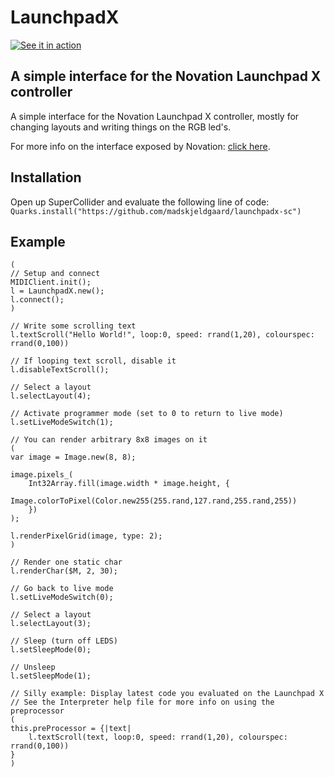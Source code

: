 # LaunchpadX

[![See it in action](https://img.youtube.com/vi/TCKBnxeUJGI/0.jpg)](https://www.youtube.com/watch?v=TCKBnxeUJGI)


## A simple interface for the Novation Launchpad X controller

A simple interface for the Novation Launchpad X controller, mostly for changing layouts and writing things on the RGB led's.

For more info on the interface exposed by Novation: [click here](https://fael-downloads-prod.focusrite.com/customer/prod/s3fs-public/downloads/Launchpad%20X%20-%20Programmers%20Reference%20Manual.pdf).

## Installation

Open up SuperCollider and evaluate the following line of code:
`Quarks.install("https://github.com/madskjeldgaard/launchpadx-sc")`

## Example

```supercollider
(
// Setup and connect
MIDIClient.init();
l = LaunchpadX.new();
l.connect();
)

// Write some scrolling text
l.textScroll("Hello World!", loop:0, speed: rrand(1,20), colourspec: rrand(0,100))

// If looping text scroll, disable it
l.disableTextScroll();

// Select a layout
l.selectLayout(4);

// Activate programmer mode (set to 0 to return to live mode)
l.setLiveModeSwitch(1);

// You can render arbitrary 8x8 images on it
(
var image = Image.new(8, 8);

image.pixels_(
    Int32Array.fill(image.width * image.height, {
        Image.colorToPixel(Color.new255(255.rand,127.rand,255.rand,255))
    })
);

l.renderPixelGrid(image, type: 2);
)

// Render one static char
l.renderChar($M, 2, 30);

// Go back to live mode
l.setLiveModeSwitch(0);

// Select a layout
l.selectLayout(3);

// Sleep (turn off LEDS)
l.setSleepMode(0);

// Unsleep
l.setSleepMode(1);

// Silly example: Display latest code you evaluated on the Launchpad X
// See the Interpreter help file for more info on using the preprocessor
(
this.preProcessor = {|text| 
    l.textScroll(text, loop:0, speed: rrand(1,20), colourspec: rrand(0,100))
}
)
```
